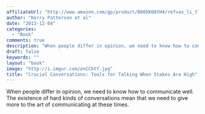 ```yaml
---
affiliateUrl: "http://www.amazon.com/gp/product/B005K0AYH4/ref=as_li_tl?ie=UTF8&camp=1789&creative=390957&creativeASIN=B005K0AYH4&linkCode=as2&tag=jaktre-20&linkId=FTRPZXFMDWMSVVIT"
author: "Kerry Patterson et al"
date: "2013-12-04"
categories:
  - "Book"
comments: true
description: "When people differ in opinion, we need to know how to communicate well.  The existence of hard kinds of conversations mean that we need to give more t"
draft: false
keywords: ""
layout: "book"
image: "http://i.imgur.com/onCCbtY.jpg"
title: "Crucial Conversations: Tools for Talking When Stakes Are High"
---
```


When people differ in opinion, we need to know how to communicate well.  The existence of hard kinds of conversations mean that we need to give more to the art of communicating at these times.
